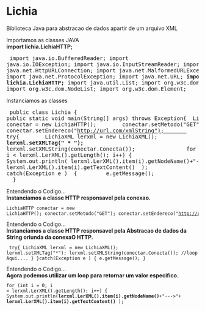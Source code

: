 Lichia
===
Biblioteca Java para abstracao de dados apartir de um arquivo  XML 

<h7>Importamos as classes JAVA</h7><BR>
<B>import lichia.LichiaHTTP;</B><pre>
import java.io.BufferedReader;
import java.io.IOException;
import java.io.InputStreamReader;
import java.net.HttpURLConnection;
import java.net.MalformedURLException;
import java.net.ProtocolException;
import java.net.URL;
<B>import lichia.LichiaHTTP;</B>
import java.util.List;
import org.w3c.dom.Node;
import org.w3c.dom.NodeList;
import org.w3c.dom.Element;</pre>

<h7>Instanciamos as classes</h7><BR><pre>
public class Lichia {
         public static void main(String[] args) throws Exception{ 
         LichiaHTTP conectar = new LichiaHTTP();        
         conectar.setMetodo("GET");        
         conectar.setEndereco("http://url.com/xmlString");        
            try{       
                 LichiaXML lerxml = new LichiaXML();        
                <B> lerxml.setXMLTag(" * ");</B>        
                 lerxml.setXMLString(conectar.Conecta());                
                       for (int i = 0; i < lerxml.LerXML().getLength(); i++) 
                                  {              
                                     System.out.println(
                                     lerxml.LerXML().item(i).getNodeName()+"--->"+
                                     lerxml.LerXML().item(i).getTextContent() 
                                      );                
                                   } 
               }
               catch(Exception e ) 
               {         
                 e.getMessage();               
                }   
        }    
     }</pre>
<h7>Entendendo o Codigo...</h7><BR>
<B>Instanciamos a classe HTTP responsavel pela conexao.</B>
<code><pre>LichiaHTTP conectar = new LichiaHTTP(); 
              conectar.setMetodo("GET");
              conectar.setEndereco("http://url.com/StringXML");
</pre></code>
<h7>Entendendo o Codigo...</h7><BR>
<B>Instanciamos a classe HTTP responsavel pela Abstracao de dados da String oriunda da conexaO HTTP.</B>
<code><pre>
        try{
        LichiaXML lerxml = new LichiaXML();
        lerxml.setXMLTag("*");
        lerxml.setXMLString(conectar.Conecta());
        //loop Aqui....
        }
        }catch(Exception e )
        {
         e.getMessage();
         }</pre></code>
         <h7>Entendendo o Codigo...</h7><BR>
         <B>Agora podemos utilizar um loop para retornar um valor especifico.</B>
              <code>
              <pre>for (int i = 0; i < lerxml.LerXML().getLength(); i++) {
                        System.out.println(<B>lerxml.LerXML().item(i).getNodeName()</B>+"--->"+
                                          <B>lerxml.LerXML().item(i).getTextContent()</B>
              );</pre>
              </code>
